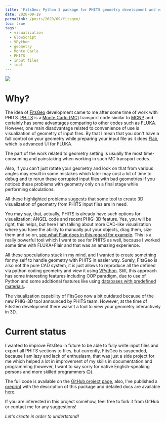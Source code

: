 ```yaml
---
title: 'FitsGeo: Python 3 package for PHITS geometry development and visualization'
date: 2020-09-19
permalink: /posts/2020/09/fitsgeo/
toc: true
tags:
  - visualization
  - GlowScript
  - VPython
  - geometry
  - Monte Carlo
  - PHITS
  - input files
  - tool
---
```


<a href="https://github.com/GordoNice/fitsgeo" rel="FitsGeo">![](https://ivangordeev.com/images/fitsgeo/logo.svg)</a>

# Why?

The idea of [FitsGeo](https://fitsgeo.readthedocs.io) development came to me
after some time of work with PHITS. [PHITS](https://phits.jaea.go.jp/) is a
[Monte Carlo (MC)](https://en.wikipedia.org/wiki/Monte_Carlo_method) transport code
similar to [MCNP](https://mcnp.lanl.gov/) and certainly has some advantages
comparing to other codes such as [FLUKA](https://fluka.cern/home). However, one
main disadvantage related to convenience of use is visualization of geometry of input
files. By that I mean that you don't have a full control on your geometry while
preparing your input file as it does [Flair](http://flair.web.cern.ch/flair/),
which is advanced UI for FLUKA.

The part of the work related to geometry setting is usually the most
time-consuming and painstaking when working in such MC transport codes.

Also, if you can't just rotate your geometry and look on that from various angles
may result in some mistakes which later may cost a lot of time to debug and to rerun
these corrupted input files with bad geometries if you noticed these problems
with geometry only on a final stage while performing calculations.

All these highlighted problems suggests that some tool to create 3D visualization
of geometry from PHITS input files are in need. 

You may say, that, actually, PHITS is already have such options for visualization:
ANGEL code and recent PHIG-3D feature. Yes, you will be right, this helps, but
here I am talking about more CAD-like visualization where you have the ability to
manually put your objects, drag them, size them and so on, [see what Flair does in
this regard for example](https://flair.web.cern.ch/flair/tutorial/FLAIR3-FARM-introduction.pdf).
This is a really powerful tool which I want to see for PHITS as well, because I
worked some time with FLUKA+Flair and that was an amazing experience.

All these speculations stuck in my mind, and I wanted to create something for my
self to handle geometry with PHITS in easier way. Surely, FitsGeo is also not
the pure CAD system, it is just allows to reproduce all the defined via python coding
geometry and view it using [VPython](https://vpython.org/). Still, this approach
has some interesting features including OOP paradigm, due to use of Python and
some additional features like using
[databases with predefined materials](https://fitsgeo.readthedocs.io/en/master/material.html).

The visualization capability of FitsGeo now a bit outdated because of the new PHIG-3D tool
announced by PHITS team. However, at the time of FitsGeo development there wasn't
a tool to view your geometry interactively in 3D.

# Current status

I wanted to improve FitsGeo in future to be able to fully write input files and 
export all PHITS sections to files, but currently, FitsGeo is suspended, because
I am lazy and lack of enthusiasm, that was just a side project for me which helped
a lot in improvement of my skills in documentation and programming (however, I
want to say sorry for native English-speaking persons and more skilled programmers &#128579;).

The full code is available on the [GitHub project page](https://github.com/GordoNice/fitsgeo),
also, I've published a [preprint](https://arxiv.org/pdf/2008.03298.pdf) with the
description of this package and detailed docs are available [here](https://fitsgeo.readthedocs.io/en/master/).

If you are interested in this project somehow, feel free to fork it from GitHub or
contact me for any suggestions!

_Let's create in order to undertstand!_
